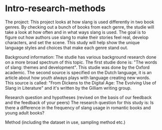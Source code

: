 # Intro-research-methods
The project:
This project looks at how slang is used differently in two book genres. By checking out a bunch of books from each genre, the studie will take a look at how often and in what ways slang is used. The goal is to figure out how authors use slang to make their stories feel real, develop characters, and set the scene. This study will help show the unique language styles and choices that make each genre stand out.

Background information:
The studie has various background research done on a more broad spectrum of this topic. The first studie done is: "The words of slang: themes and development". This studie was done by the Oxford academic. The second source is specified on the Dutch language, it is an article about how youth always plays with language creating new words. This source is called: "From Dickens to the Digital Age: The Evolving Use of Slang in Literature" and it's written by the Gilliam writing group.


Research question and hypotheses (revised on the basis of our feedback and the feedback of your peers)
The research question for this study is: Is there a difference in the frequency of slang usage in romantic books and young adult books?

Method (including the dataset in use, sampling method etc.)
